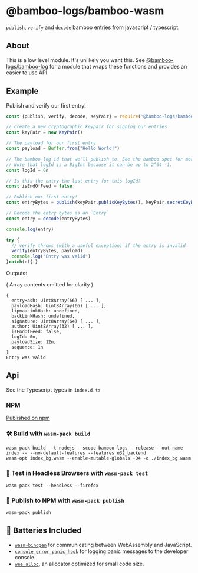 # @bamboo-logs/bamboo-wasm

`publish`, `verify` and `decode` bamboo entries from javascript / typescript.

## About

This is a low level module. It's unlikely you want this. See [@bamboo-logs/bamboo-log](https://www.npmjs.com/package/@bamboo-logs/bamboo-log) for a module that wraps these functions and provides an easier to use API.

## Example

Publish and verify our first entry!

```js
const {publish, verify, decode, KeyPair} = require('@bamboo-logs/bamboo-wasm')

// Create a new cryptographic keypair for signing our entries
const keyPair = new KeyPair()

// The payload for our first entry
const payload = Buffer.from("Hello World!")

// The bamboo log id that we'll publish to. See the bamboo spec for more.
// Note that logId is a BigInt because it can be up to 2^64 -1.
const logId = 0n

// Is this the entry the last entry for this logId?
const isEndOfFeed = false

// Publish our first entry!
const entryBytes = publish(keyPair.publicKeyBytes(), keyPair.secretKeyBytes(), logId, payload, isEndOfFeed)

// Decode the entry bytes as an `Entry` 
const entry = decode(entryBytes)

console.log(entry)

try {
  // verify throws (with a useful exception) if the entry is invalid
  verify(entryBytes, payload)
  console.log("Entry was valid")
}catch(e){ }

```

Outputs:

( Array contents omitted for clarity )

```
{
  entryHash: Uint8Array(66) [ ... ],
  payloadHash: Uint8Array(66) [ ... ],
  lipmaaLinkHash: undefined,
  backLinkHash: undefined,
  signature: Uint8Array(64) [ ... ],
  author: Uint8Array(32) [ ... ],
  isEndOfFeed: false,
  logId: 0n,
  payloadSize: 12n,
  sequence: 1n
}
Entry was valid
```

## Api

See the Typescript types in `index.d.ts`

### NPM

[Published on npm](https://www.npmjs.com/package/@bamboo-logs/bamboo-wasm)

### 🛠️ Build with `wasm-pack build`

```
wasm-pack build  -t nodejs --scope bamboo-logs --release --out-name index -- --no-default-features --features u32_backend
wasm-opt index_bg.wasm --enable-mutable-globals -O4 -o ./index_bg.wasm
```

### 🔬 Test in Headless Browsers with `wasm-pack test`

```
wasm-pack test --headless --firefox
```

### 🎁 Publish to NPM with `wasm-pack publish`

```
wasm-pack publish
```

## 🔋 Batteries Included

* [`wasm-bindgen`](https://github.com/rustwasm/wasm-bindgen) for communicating
  between WebAssembly and JavaScript.
* [`console_error_panic_hook`](https://github.com/rustwasm/console_error_panic_hook)
  for logging panic messages to the developer console.
* [`wee_alloc`](https://github.com/rustwasm/wee_alloc), an allocator optimized
  for small code size.
